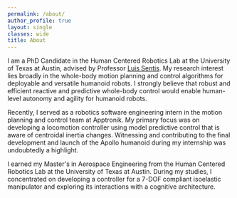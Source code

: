 ```yaml
---
permalink: /about/
author_profile: true
layout: single
classes: wide
title: About
---
```


I am a PhD Candidate in the Human Centered Robotics Lab at the University of Texas at Austin, advised by Professor [Luis Sentis](https://www.ae.utexas.edu/people/faculty/faculty-directory/sentis).
My research interest lies broadly in the whole-body motion planning and control algorithms for deployable and versatile humanoid robots. 
I strongly believe that robust and efficient reactive and predictive whole-body control would enable human-level autonomy and agility for humanoid robots.

Recently, I served as a robotics software engineering intern in the motion planning and control team at Apptronik. My primary focus was on developing a locomotion controller using model predictive control that is aware of centroidal inertia changes. Witnessing and contributing to the final development and launch of the Apollo humanoid during my internship was undoubtedly a highlight.

I earned my Master's in Aerospace Engineering from the Human Centered Robotics Lab at the University of Texas at Austin. During my studies, I concentrated on developing a controller for a 7-DOF compliant isoelastic manipulator and exploring its interactions with a cognitive architecture.
